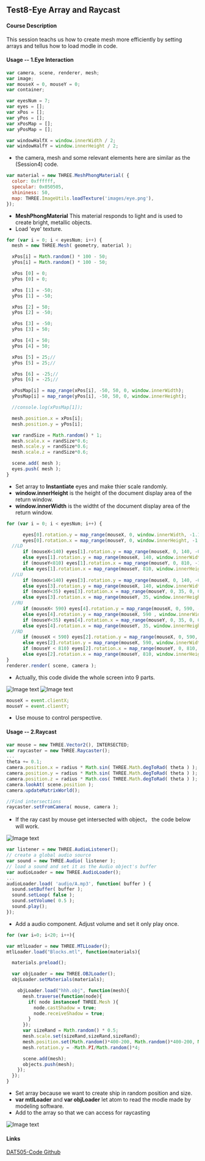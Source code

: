 ## Test8-Eye Array and Raycast ##

#### Course Description ####
This session teachs us how to create mesh more efficiently by setting arrays and tellus how to load modle in code.

#### Usage -- 1.Eye Interaction ####
```javascript
var camera, scene, renderer, mesh;
var image;
var mouseX = 0, mouseY = 0;
var container;

var eyesNum = 7;
var eyes = [];
var xPos = [];
var yPos = [];
var xPosMap = [];
var yPosMap = [];

var windowHalfX = window.innerWidth / 2;
var windowHalfY = window.innerHeight / 2;
```

* the camera, mesh and some relevant elements here are similar as the (Session4) code.

```javascript
var material = new THREE.MeshPhongMaterial( {
  color: 0xffffff,
  specular: 0x050505,
  shininess: 50,
  map: THREE.ImageUtils.loadTexture('images/eye.png'),
});
```

* **MeshPhongMaterial** This material responds to light and is used to create bright, metallic objects.
* Load 'eye' texture.

```javascript
for (var i = 0; i < eyesNum; i++) {
  mesh = new THREE.Mesh( geometry, material );

  xPos[i] = Math.random() * 100 - 50;
  yPos[i] = Math.random() * 100 - 50;

  xPos [0] = 0;
  yPos [0] = 0;

  xPos [1] = -50;
  yPos [1] = -50;

  xPos [2] = 50;
  yPos [2] = -50;

  xPos [3] = -50;
  yPos [3] = 50;

  xPos [4] = 50;
  yPos [4] = 50;

  xPos [5] = 25;//
  yPos [5] = 25;//

  xPos [6] = -25;//
  yPos [6] = -25;//

  xPosMap[i] = map_range(xPos[i], -50, 50, 0, window.innerWidth);
  yPosMap[i] = map_range(yPos[i], -50, 50, 0, window.innerHeight);

  //console.log(xPosMap[1]);

  mesh.position.x = xPos[i];
  mesh.position.y = yPos[i];

  var randSize = Math.random() * 1;
  mesh.scale.x = randSize*0.6;
  mesh.scale.y = randSize*0.6;
  mesh.scale.z = randSize*0.6;

  scene.add( mesh );
  eyes.push( mesh );
}
```

* Set array to **Instantiate** eyes and make thier scale randomly.
* **window.innerHeight** is the height of the document display area of the return window.
* **window.innerWidth** is the widtht of the document display area of the return window.

```javascript
for (var i = 0; i < eyesNum; i++) {

      eyes[0].rotation.y = map_range(mouseX, 0, window.innerWidth, -1.14, 1.14);
      eyes[0].rotation.x = map_range(mouseY, 0, window.innerHeight, -1.14, 1.14);
  //LD
      if (mouseX<140) eyes[1].rotation.y = map_range(mouseX, 0, 140, -0.2, 0.25);
      else eyes[1].rotation.y = map_range(mouseX, 140, window.innerWidth, 0.25, 1.14);
      if (mouseY<810) eyes[1].rotation.x = map_range(mouseY, 0, 810, -1.14, -0.25);
      else eyes[1].rotation.x = map_range(mouseY, 810, window.innerHeight, -0.25, 0);
  //LU
      if (mouseX<140) eyes[3].rotation.y = map_range(mouseX, 0, 140, -0.2, 0.25);
      else eyes[3].rotation.y = map_range(mouseX, 140, window.innerWidth, 0.25, 1.14);
      if (mouseY<35) eyes[3].rotation.x = map_range(mouseY, 0, 35, 0, 0.25);
      else eyes[3].rotation.x = map_range(mouseY, 35, window.innerHeight, 0.25, 1.14);
  //RU
      if (mouseX< 590) eyes[4].rotation.y = map_range(mouseX, 0, 590, -1.14, -0.69);
      else eyes[4].rotation.y = map_range(mouseX, 590 , window.innerWidth, -0.69 , 0.2);
      if (mouseY<35) eyes[4].rotation.x = map_range(mouseY, 0, 35, 0, 0.25);
      else eyes[4].rotation.x = map_range(mouseY, 35, window.innerHeight, 0.25, 1.14);
  //RD
      if (mouseX < 590) eyes[2].rotation.y = map_range(mouseX, 0, 590, -1.14, -0.69);
      else eyes[2].rotation.y = map_range(mouseX, 590, window.innerWidth, -0.69, 0.2);
      if (mouseY < 810) eyes[2].rotation.x = map_range(mouseY, 0, 810, -1.14, -0.25);
      else eyes[2].rotation.x = map_range(mouseY, 810, window.innerHeight, -0.25, 0);
}
renderer.render( scene, camera );
```
* Actually, this code divide the whole screen into 9 parts.

![Image text](/pictures/eye.png)
![Image text](/pictures/DA.png)

```javascript
mouseX = event.clientX;
mouseY = event.clientY;
```
* Use mouse to control perspective.

#### Usage -- 2.Raycast ####
```javascript
var mouse = new THREE.Vector2(), INTERSECTED;
var	raycaster = new THREE.Raycaster();
...
theta += 0.1;
camera.position.x = radius * Math.sin( THREE.Math.degToRad( theta ) );
camera.position.y = radius * Math.sin( THREE.Math.degToRad( theta ) );
camera.position.z = radius * Math.cos( THREE.Math.degToRad( theta ) );
camera.lookAt( scene.position );
camera.updateMatrixWorld();

//Find intersections
raycaster.setFromCamera( mouse, camera );
```
* If the ray cast by mouse get intersected with object， the code below will work.

![Image text](/pictures/ray2.png)
```javascript
var listener = new THREE.AudioListener();
// create a global audio source
var sound = new THREE.Audio( listener );
// load a sound and set it as the Audio object's buffer
var audioLoader = new THREE.AudioLoader();
...
audioLoader.load( 'audio/A.mp3', function( buffer ) {
  sound.setBuffer( buffer );
  sound.setLoop( false );
  sound.setVolume( 0.5 );
  sound.play();
});
```
* Add a audio component. Adjust volume and set it only play once.

```javascript
for (var i=0; i<20; i++){

var mtlLoader = new THREE.MTLLoader();
mtlLoader.load("Blocks.mtl", function(materials){

  materials.preload();

  var objLoader = new THREE.OBJLoader();
  objLoader.setMaterials(materials);

    objLoader.load("hhh.obj", function(mesh){
      mesh.traverse(function(node){
        if( node instanceof THREE.Mesh ){
          node.castShadow = true;
          node.receiveShadow = true;
        }
      });
      var sizeRand = Math.random() * 0.5;
      mesh.scale.set(sizeRand,sizeRand,sizeRand);
      mesh.position.set(Math.random()*400-200, Math.random()*400-200, Math.random()*400-200);
      mesh.rotation.y = -Math.PI/Math.random()*4;

      scene.add(mesh);
      objects.push(mesh);
    });
  });
}
```
* Set array because we want to create ship in random position and size.
* **var mtlLoader** and **var objLoader** let atom to read the modle made by modeling software.
* Add to the array so that we can access for raycasting

![Image text](/pictures/ray.png)


#### Links ####
[DAT505-Code Github](https://github.com/kevenie/DAT505-Code)
